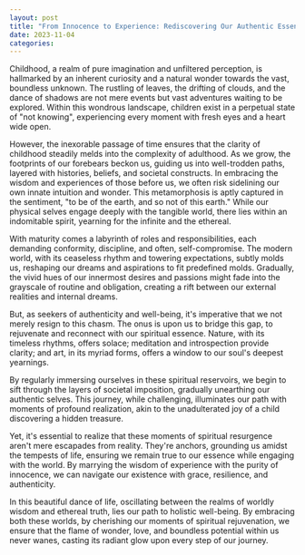 ```yaml
---
layout: post
title: "From Innocence to Experience: Rediscovering Our Authentic Essence in the Modern Age"
date: 2023-11-04
categories:
---
```


Childhood, a realm of pure imagination and unfiltered perception, is hallmarked by an inherent curiosity and a natural wonder towards the vast, boundless unknown. The rustling of leaves, the drifting of clouds, and the dance of shadows are not mere events but vast adventures waiting to be explored. Within this wondrous landscape, children exist in a perpetual state of "not knowing", experiencing every moment with fresh eyes and a heart wide open.

However, the inexorable passage of time ensures that the clarity of childhood steadily melds into the complexity of adulthood. As we grow, the footprints of our forebears beckon us, guiding us into well-trodden paths, layered with histories, beliefs, and societal constructs. In embracing the wisdom and experiences of those before us, we often risk sidelining our own innate intuition and wonder. This metamorphosis is aptly captured in the sentiment, "to be of the earth, and so not of this earth." While our physical selves engage deeply with the tangible world, there lies within an indomitable spirit, yearning for the infinite and the ethereal.

With maturity comes a labyrinth of roles and responsibilities, each demanding conformity, discipline, and often, self-compromise. The modern world, with its ceaseless rhythm and towering expectations, subtly molds us, reshaping our dreams and aspirations to fit predefined molds. Gradually, the vivid hues of our innermost desires and passions might fade into the grayscale of routine and obligation, creating a rift between our external realities and internal dreams.

But, as seekers of authenticity and well-being, it's imperative that we not merely resign to this chasm. The onus is upon us to bridge this gap, to rejuvenate and reconnect with our spiritual essence. Nature, with its timeless rhythms, offers solace; meditation and introspection provide clarity; and art, in its myriad forms, offers a window to our soul's deepest yearnings.

By regularly immersing ourselves in these spiritual reservoirs, we begin to sift through the layers of societal imposition, gradually unearthing our authentic selves. This journey, while challenging, illuminates our path with moments of profound realization, akin to the unadulterated joy of a child discovering a hidden treasure.

Yet, it's essential to realize that these moments of spiritual resurgence aren't mere escapades from reality. They're anchors, grounding us amidst the tempests of life, ensuring we remain true to our essence while engaging with the world. By marrying the wisdom of experience with the purity of innocence, we can navigate our existence with grace, resilience, and authenticity.

In this beautiful dance of life, oscillating between the realms of worldly wisdom and ethereal truth, lies our path to holistic well-being. By embracing both these worlds, by cherishing our moments of spiritual rejuvenation, we ensure that the flame of wonder, love, and boundless potential within us never wanes, casting its radiant glow upon every step of our journey. 
